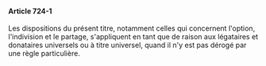 #### Article 724-1

Les dispositions du présent titre, notamment celles qui concernent l'option, l'indivision et le partage, s'appliquent en tant que de raison aux légataires et donataires universels ou à titre universel, quand il n'y est pas dérogé par une règle particulière.


